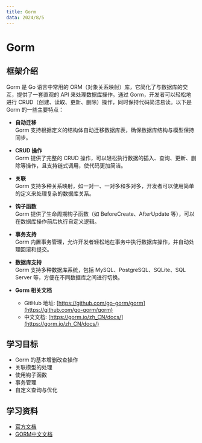```yaml
---
title: Gorm
data: 2024/8/5
---
```


# Gorm

## 框架介绍
Gorm 是 Go 语言中常用的 ORM（对象关系映射）库，它简化了与数据库的交互，提供了一套直观的 API 来处理数据库操作。通过 Gorm，开发者可以轻松地进行 CRUD（创建、读取、更新、删除）操作，同时保持代码简洁易读。以下是 Gorm 的一些主要特点：

- **自动迁移**  
  Gorm 支持根据定义的结构体自动迁移数据库表，确保数据库结构与模型保持同步。

- **CRUD 操作**  
  Gorm 提供了完整的 CRUD 操作，可以轻松执行数据的插入、查询、更新、删除等操作，且支持链式调用，使代码更加简洁。

- **关联**  
  Gorm 支持多种关系映射，如一对一、一对多和多对多，开发者可以使用简单的定义来处理复杂的数据库关系。

- **钩子函数**  
  Gorm 提供了生命周期钩子函数（如 BeforeCreate、AfterUpdate 等），可以在数据库操作前后执行自定义逻辑。

- **事务支持**  
  Gorm 内置事务管理，允许开发者轻松地在事务中执行数据库操作，并自动处理回滚和提交。

- **数据库支持**  
  Gorm 支持多种数据库系统，包括 MySQL、PostgreSQL、SQLite、SQL Server 等，方便在不同数据库之间进行切换。

- **Gorm 相关文档**
    - GitHub 地址: [https://github.com/go-gorm/gorm](https://github.com/go-gorm/gorm)
    - 中文文档: [https://gorm.io/zh_CN/docs/](https://gorm.io/zh_CN/docs/)

## 学习目标
- Gorm 的基本增删改查操作
- 关联模型的处理
- 使用钩子函数
- 事务管理
- 自定义查询与优化

## 学习资料
- [官方文档](https://gorm.io/)
- [GORM中文文档](https://learnku.com/docs/gorm/v2)  
